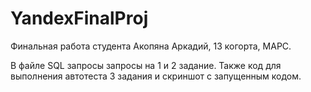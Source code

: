 # YandexFinalProj

Финальная работа студента Акопяна Аркадий, 13 когорта, МАРС.

В файле SQL запросы запросы на 1 и 2 задание.
Также код для выполнения автотеста 3 задания и скриншот с запущенным кодом.
